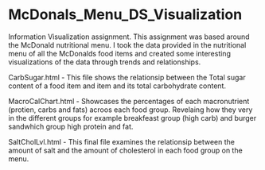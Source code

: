 # McDonals_Menu_DS_Visualization
Information Visualization assignment. This assignment was based around the McDonald nutritional menu. I took the data provided in the nutritional menu of all the McDonalds food items and created some interesting visualizations of the data through trends and relationships. 


CarbSugar.html - This file shows the relationsip between the Total sugar content of a food item and item and its total carbohydrate content.

MacroCalChart.html - Showcases the percentages of each macronutrient (protien, carbs and fats) acroos each food group. Revelaing how they very in the different groups for example breakfeast group (high carb) and burger sandwhich group high protein and fat. 

SaltCholLvl.html - This final file examines the relationsip between the amount of salt and the amount of cholesterol in each food group on  the menu. 
